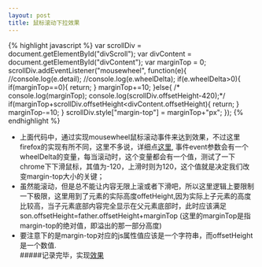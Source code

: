 ```yaml
---
layout: post
title: 鼠标滚动下拉效果
---
```

{% highlight javascript %}
   var scrollDiv = document.getElementById("divScroll");
  var divContent = document.getElementById("divContent");
  var marginTop = 0;
  scrollDiv.addEventListener("mousewheel", function(e){
    //console.log(e.detail);
    //console.log(e.wheelDelta);
    if(e.wheelDelta>0){
      if(marginTop==0){
        return; 
      }
      marginTop+=10;
    }else{
     /* console.log(marginTop);
      console.log(scrollDiv.offsetHeight-420);*/
      if(marginTop+scrollDiv.offsetHeight<divContent.offsetHeight){
        return;
      }
      marginTop-=10;
    }
    scrollDiv.style["margin-top"] = marginTop+"px";
  });
 {% endhighlight %}
  - 上面代码中，通过实现mousewheel鼠标滚动事件来达到效果，不过这里firefox的实现有所不同，这里不多说，详细点[这里](http://www.zhangxinxu.com/wordpress/2013/04/js-mousewheel-dommousescroll-event/), 事件event参数会有一个wheelDelta的变量，每当滚动时，这个变量都会有一个值，测试了一下chrome下下滑鼠标，其值为-120，上滑时则为120，这个值就是决定我们改变margin-top大小的关键；
  - 虽然能滚动，但是总不能让内容无限上滚或者下滑吧，所以这里逻辑上要限制一下极限，这里用到了元素的实际高度offetHeight,因为实际上子元素的高度比较高，当子元素底部内容完全显示在父元素底部时，此时应该满足son.offsetHeight=father.offsetHeight+marginTop (这里的marginTop是指margin-top的绝对值，即溢出的那一部分高度)
  - 要注意下的是margin-top对应的js属性值应该是一个字符串，而offsetHeight是一个数值.    
#####记录完毕，实现[效果](http://shellphon.github.io/wechat/circle.html)